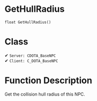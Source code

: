 # GetHullRadius
```
float GetHullRadius()
```
# Class
✔ `Server: CDOTA_BaseNPC`  
✔ `Client: C_DOTA_BaseNPC`  

# Function Description
Get the collision hull radius of this NPC.
